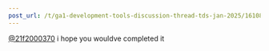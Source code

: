 ```yaml
---
post_url: /t/ga1-development-tools-discussion-thread-tds-jan-2025/161083/56
---
```

[@21f2000370](/u/21f2000370) i hope you wouldve completed it